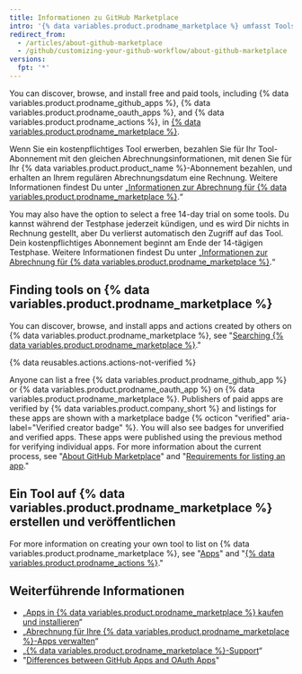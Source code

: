 ```yaml
---
title: Informationen zu GitHub Marketplace
intro: '{% data variables.product.prodname_marketplace %} umfasst Tools zur Erweiterung der Funktionalität und Verbesserung Ihres Workflows.'
redirect_from:
  - /articles/about-github-marketplace
  - /github/customizing-your-github-workflow/about-github-marketplace
versions:
  fpt: '*'
---
```


You can discover, browse, and install free and paid tools, including {% data variables.product.prodname_github_apps %}, {% data variables.product.prodname_oauth_apps %}, and {% data variables.product.prodname_actions %}, in [{% data variables.product.prodname_marketplace %}](https://github.com/marketplace).

Wenn Sie ein kostenpflichtiges Tool erwerben, bezahlen Sie für Ihr Tool-Abonnement mit den gleichen Abrechnungsinformationen, mit denen Sie für Ihr {% data variables.product.product_name %}-Abonnement bezahlen, und erhalten an Ihrem regulären Abrechnungsdatum eine Rechnung. Weitere Informationen findest Du unter „[Informationen zur Abrechnung für {% data variables.product.prodname_marketplace %}](/articles/about-billing-for-github-marketplace).“

You may also have the option to select a free 14-day trial on some tools. Du kannst während der Testphase jederzeit kündigen, und es wird Dir nichts in Rechnung gestellt, aber Du verlierst automatisch den Zugriff auf das Tool. Dein kostenpflichtiges Abonnement beginnt am Ende der 14-tägigen Testphase. Weitere Informationen findest Du unter „[Informationen zur Abrechnung für {% data variables.product.prodname_marketplace %}](/articles/about-billing-for-github-marketplace).“

## Finding tools on {% data variables.product.prodname_marketplace %}

You can discover, browse, and install apps and actions created by others on {% data variables.product.prodname_marketplace %}, see "[Searching {% data variables.product.prodname_marketplace %}](/github/searching-for-information-on-github/searching-github-marketplace)."

{% data reusables.actions.actions-not-verified %}

Anyone can list a free {% data variables.product.prodname_github_app %} or {% data variables.product.prodname_oauth_app %} on {% data variables.product.prodname_marketplace %}. Publishers of paid apps are verified by {% data variables.product.company_short %} and listings for these apps are shown with a marketplace badge {% octicon "verified" aria-label="Verified creator badge" %}. You will also see badges for unverified and verified apps. These apps were published using the previous method for verifying individual apps. For more information about the current process, see "[About GitHub Marketplace](/developers/github-marketplace/about-github-marketplace)" and "[Requirements for listing an app](/developers/github-marketplace/requirements-for-listing-an-app)."

## Ein Tool auf {% data variables.product.prodname_marketplace %} erstellen und veröffentlichen

For more information on creating your own tool to list on {% data variables.product.prodname_marketplace %}, see "[Apps](/developers/apps)" and "[{% data variables.product.prodname_actions %}](/actions)."

## Weiterführende Informationen

- „[Apps in {% data variables.product.prodname_marketplace %} kaufen und installieren](/articles/purchasing-and-installing-apps-in-github-marketplace)“
- „[Abrechnung für Ihre {% data variables.product.prodname_marketplace %}-Apps verwalten](/articles/managing-billing-for-github-marketplace-apps)“
- „[{% data variables.product.prodname_marketplace %}-Support](/articles/github-marketplace-support)“
- "[Differences between GitHub Apps and OAuth Apps](/developers/apps/differences-between-github-apps-and-oauth-apps)"
